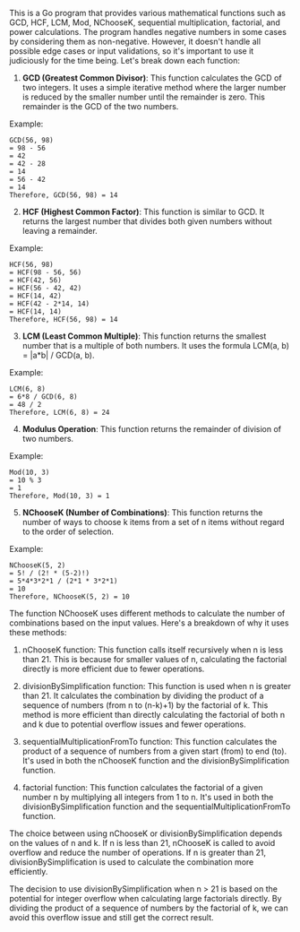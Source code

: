 This is a Go program that provides various mathematical functions such as GCD, HCF, LCM, Mod, NChooseK, sequential multiplication, factorial, and power calculations.
The program handles negative numbers in some cases by considering them as non-negative. However, it doesn't handle all possible edge cases or input validations, so it's important to use it judiciously for the time being.
Let's break down each function:

1. **GCD (Greatest Common Divisor)**: This function calculates the GCD of two integers. It uses a simple iterative method where the larger number is reduced by the smaller number until the remainder is zero. This remainder is the GCD of the two numbers.

Example: 
```
GCD(56, 98) 
= 98 - 56 
= 42 
= 42 - 28 
= 14 
= 56 - 42 
= 14 
Therefore, GCD(56, 98) = 14
```

2. **HCF (Highest Common Factor)**: This function is similar to GCD. It returns the largest number that divides both given numbers without leaving a remainder.

Example: 
```
HCF(56, 98) 
= HCF(98 - 56, 56)
= HCF(42, 56)
= HCF(56 - 42, 42) 
= HCF(14, 42) 
= HCF(42 - 2*14, 14) 
= HCF(14, 14) 
Therefore, HCF(56, 98) = 14
```

3. **LCM (Least Common Multiple)**: This function returns the smallest number that is a multiple of both numbers. It uses the formula LCM(a, b) = |a*b| / GCD(a, b).

Example: 
```
LCM(6, 8) 
= 6*8 / GCD(6, 8)
= 48 / 2
Therefore, LCM(6, 8) = 24
```

4. **Modulus Operation**: This function returns the remainder of division of two numbers.

Example: 
```
Mod(10, 3)
= 10 % 3
= 1
Therefore, Mod(10, 3) = 1
```

5. **NChooseK (Number of Combinations)**: This function returns the number of ways to choose k items from a set of n items without regard to the order of selection. 

Example: 
```
NChooseK(5, 2)
= 5! / (2! * (5-2)!)
= 5*4*3*2*1 / (2*1 * 3*2*1)
= 10
Therefore, NChooseK(5, 2) = 10
```

The function NChooseK uses different methods to calculate the number of combinations based on the input values. Here's a breakdown of why it uses these methods:

1. nChooseK function:
   This function calls itself recursively when n is less than 21. This is because for smaller values of n, calculating the factorial directly is more efficient due to fewer operations.

2. divisionBySimplification function:
   This function is used when n is greater than 21. It calculates the combination by dividing the product of a sequence of numbers (from n to (n-k)+1) by the factorial of k. This method is more efficient than directly calculating the factorial of both n and k due to potential overflow issues and fewer operations.

3. sequentialMultiplicationFromTo function:
   This function calculates the product of a sequence of numbers from a given start (from) to end (to). It's used in both the nChooseK function and the divisionBySimplification function.

4. factorial function:
   This function calculates the factorial of a given number n by multiplying all integers from 1 to n. It's used in both the divisionBySimplification function and the sequentialMultiplicationFromTo function.

The choice between using nChooseK or divisionBySimplification depends on the values of n and k. If n is less than 21, nChooseK is called to avoid overflow and reduce the number of operations. If n is greater than 21, divisionBySimplification is used to calculate the combination more efficiently.

The decision to use divisionBySimplification when n > 21 is based on the potential for integer overflow when calculating large factorials directly. By dividing the product of a sequence of numbers by the factorial of k, we can avoid this overflow issue and still get the correct result.
